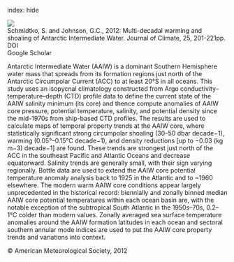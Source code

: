 index: hide

<div class="Citation">
    <div class="Citation-thumb CitationThumb-linked"  data-href="https://doi.org/10.1175/jcli-d-11-00021.1">
      <img src="https://static.claimspace.cloud/climate-study-static/refs/thumbs/3/Schmidtko_and_Johnson_2012-thumb.png" />
    </div>

  <div class="Citation-body">
    <div class="Citation-text">Schmidtko, S. and Johnson, G.C., 2012: Multi-decadal warming and shoaling of Antarctic Intermediate Water. <span class="Article-journal">Journal of Climate, </span><span class="Article-volume">25, </span>201-221pp.</div>
    <div class="Citation-links">
      <div class="CitationLink" data-href="https://doi.org/10.1175/jcli-d-11-00021.1">
        <div class="CitationLink-icon CitationLink-Doi"></div>
        <div class="CitationLink-text">DOI</div>
      </div>
      <div class="CitationLink" data-href="https://scholar.google.com/scholar?q=10.1175/jcli-d-11-00021.1">
        <div class="CitationLink-icon CitationLink-Scholar"></div>
        <div class="CitationLink-text">Google Scholar</div>
      </div>
    </div>
  </div>
</div>

Antarctic Intermediate Water (AAIW) is a dominant Southern Hemisphere water mass that spreads from its formation regions just north of the Antarctic Circumpolar Current (ACC) to at least 20°S in all oceans. This study uses an isopycnal climatology constructed from Argo conductivity–temperature–depth (CTD) profile data to define the current state of the AAIW salinity minimum (its core) and thence compute anomalies of AAIW core pressure, potential temperature, salinity, and potential density since the mid-1970s from ship-based CTD profiles. The results are used to calculate maps of temporal property trends at the AAIW core, where statistically significant strong circumpolar shoaling (30–50 dbar decade−1), warming (0.05°–0.15°C decade−1), and density reductions [up to −0.03 (kg m−3) decade−1] are found. These trends are strongest just north of the ACC in the southeast Pacific and Atlantic Oceans and decrease equatorward. Salinity trends are generally small, with their sign varying regionally. Bottle data are used to extend the AAIW core potential temperature anomaly analysis back to 1925 in the Atlantic and to ~1960 elsewhere. The modern warm AAIW core conditions appear largely unprecedented in the historical record: biennially and zonally binned median AAIW core potential temperatures within each ocean basin are, with the notable exception of the subtropical South Atlantic in the 1950s–70s, 0.2–1°C colder than modern values. Zonally averaged sea surface temperature anomalies around the AAIW formation latitudes in each ocean and sectoral southern annular mode indices are used to put the AAIW core property trends and variations into context.

<div class="Citation-copy">
&copy; American Meteorological Society, 2012
</div>